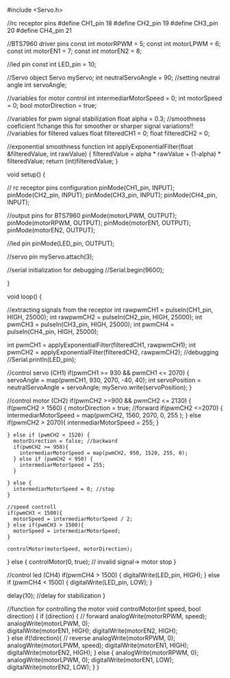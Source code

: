 #include <Servo.h>

//rc receptor pins 
#define CH1_pin 18
#define CH2_pin 19
#define CH3_pin 20
#define CH4_pin 21

//BTS7960 driver pins
const int motorRPWM = 5;
const int motorLPWM = 6;
const int motorEN1 = 7;
const int motorEN2 = 8;

//led pin
const int LED_pin = 10;

//Servo object
Servo myServo;
int neutralServoAngle = 90; //setting neutral angle
int servoAngle;

//variables for motor control
int intermediarMotorSpeed = 0;
int motorSpeed = 0;
bool motorDirection = true;

//variables for pwm signal stabilization
float alpha = 0.3; //smoothness coeficient !!change this for smoother or sharper signal variations!!
//variables for filtered values
float filteredCH1 = 0;
float filteredCH2 = 0;

//exponential smoothness function
int applyExponentialFilter(float &filteredValue, int rawValue) {
  filteredValue = alpha * rawValue + (1-alpha) * filteredValue;
  return (int)filteredValue;
}


void setup() {

  // rc receptor pins configuration
  pinMode(CH1_pin, INPUT);
  pinMode(CH2_pin, INPUT);
  pinMode(CH3_pin, INPUT);
  pinMode(CH4_pin, INPUT);

  //output pins for BTS7960
  pinMode(motorLPWM, OUTPUT);
  pinMode(motorRPWM, OUTPUT);
  pinMode(motorEN1, OUTPUT);
  pinMode(motorEN2, OUTPUT);

  //led pin
  pinMode(LED_pin, OUTPUT);


  //servo pin
  myServo.attach(3);

  //serial initialization for debugging
  //Serial.begin(9600);

}

void loop() {
  
  //extracting signals from the receptor
  int rawpwmCH1 = pulseIn(CH1_pin, HIGH, 25000);
  int rawpwmCH2 = pulseIn(CH2_pin, HIGH, 25000);
  int pwmCH3 = pulseIn(CH3_pin, HIGH, 25000);
  int pwmCH4 = pulseIn(CH4_pin, HIGH, 25000);

  int pwmCH1 = applyExponentialFilter(filteredCH1, rawpwmCH1);
  int pwmCH2 = applyExponentialFilter(filteredCH2, rawpwmCH2);
  //debugging
  //Serial.println(LED_pin);

  //control servo (CH1)
  if(pwmCH1 >= 930 && pwmCH1 <= 2070) {
    servoAngle = map(pwmCH1, 930, 2070, -40, 40);
    int servoPosition = neutralServoAngle + servoAngle;
    myServo.write(servoPosition);
  }

  //control motor (CH2)
  if(pwmCH2 >=900 && pwmCH2 <= 2130) {
    if(pwmCH2 > 1560) {
      motorDirection = true; //forward
      if(pwmCH2 <=2070) {
       intermediarMotorSpeed = map(pwmCH2, 1560, 2070, 0, 255 ); 
      } else if(pwmCH2 > 2070){
        intermediarMotorSpeed = 255;
      }
      
    } else if (pwmCH2 < 1520) {
      motorDirection = false; //backward
      if(pwmCH2 >= 950){
        intermediarMotorSpeed = map(pwmCH2, 950, 1520, 255, 0);
      } else if (pwmCH2 < 950) {
        intermediarMotorSpeed = 255;
      }
      
    } else {
      intermediarMotorSpeed = 0; //stop
    }
    
    //speed controll
    if(pwmCH3 < 1500){
      motorSpeed = intermediarMotorSpeed / 2;
    } else if(pwmCH3 > 1500){
      motorSpeed = intermediarMotorSpeed;
    }

    controlMotor(motorSpeed, motorDirection);

  } else {
    controlMotor(0, true); // invalid signal-> motor stop
  }
  
  //control led (CH4)
  if(pwmCH4 > 1500) {
    digitalWrite(LED_pin, HIGH);
  } else if (pwmCH4 < 1500) {
    digitalWrite(LED_pin, LOW);
  }
  
  delay(10); //delay for stabilization
}


//function for controlling the motor 
void controlMotor(int speed, bool direction) {
  if (direction) { // forward
    analogWrite(motorRPWM, speed); 
    analogWrite(motorLPWM, 0);   
    digitalWrite(motorEN1, HIGH); 
    digitalWrite(motorEN2, HIGH);  
  } else if(!direction){ // reverse
    analogWrite(motorRPWM, 0);    
    analogWrite(motorLPWM, speed); 
    digitalWrite(motorEN1, HIGH);  
    digitalWrite(motorEN2, HIGH); 
  } else {
    analogWrite(motorRPWM, 0);
    analogWrite(motorLPWM, 0);
    digitalWrite(motorEN1, LOW);
    digitalWrite(motorEN2, LOW);
  }
}

